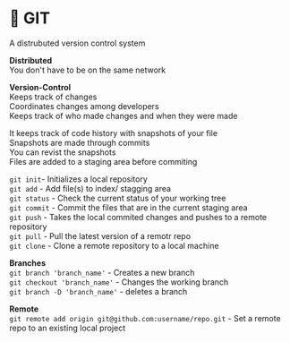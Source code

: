 # :star2: GIT  

A distrubuted version control system  
  
__Distributed__  
 You don't have to be on the same network

__Version-Control__  
Keeps track of changes  
Coordinates changes among developers  
Keeps track of who made changes and when they were made  
  
It keeps track of code history with snapshots of your file  
Snapshots are made through commits  
You can revist the snapshots  
Files are added to a staging area before commiting  

`git init`- Initializes a local repository  
`git add` - Add file(s) to index/ stagging area  
`git status` - Check the current status of your working tree  
`git commit` - Commit the files that are in the current staging area  
`git push` - Takes the local commited changes and pushes to a remote repository  
`git pull` - Pull the latest version of a remotr repo  
`git clone` - Clone a remote repository to a local machine

__Branches__  
`git branch 'branch_name'` - Creates a new branch  
`git checkout 'branch_name'` - Changes the working branch  
`git branch -D 'branch_name'` - deletes a branch  

__Remote__  
`git remote add origin git@github.com:username/repo.git` - Set a remote repo to an existing local project  
